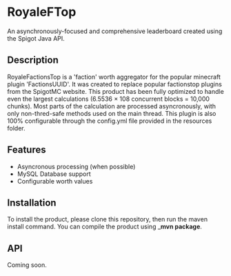 # RoyaleFTop
An asynchronously-focused and comprehensive leaderboard created using the Spigot Java API.

## Description
RoyaleFactionsTop is a 'faction' worth aggregator for the popular minecraft plugin 'FactionsUUID'.  It was created to replace popular factionstop plugins from the SpigotMC website.  This product has been fully optimized to handle even the largest calculations (6.5536 × 108 concurrent blocks = 10,000 chunks).  Most parts of the calculation are processed asyncronously, with only non-thred-safe methods used on the main thread.  This plugin is also 100% configurable through the config.yml file provided in the resources folder.

## Features
- Asyncronous processing (when possible)
- MySQL Database support
- Configurable worth values

## Installation
To install the product, please clone this repository, then run the maven install command.  You can compile the product using ___mvn package__.

## API
Coming soon.



